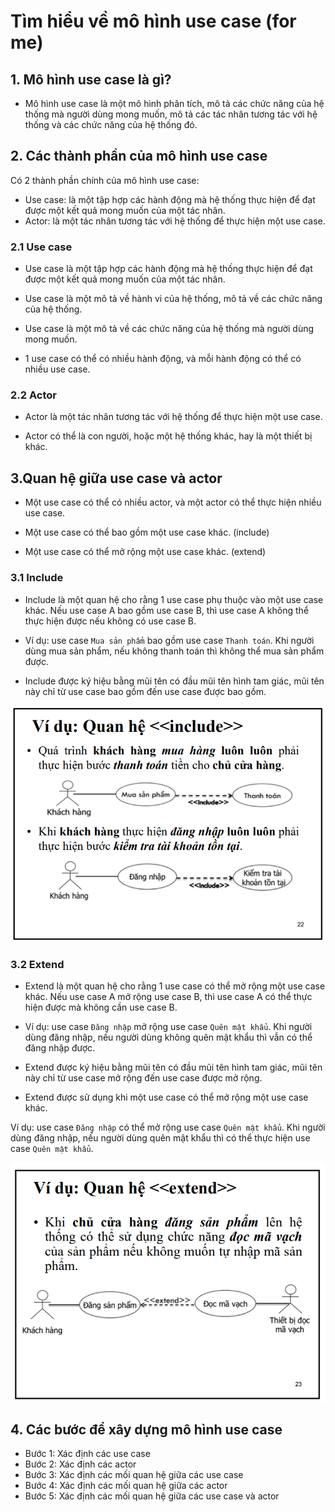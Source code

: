 # Tìm hiểu về mô hình use case (for me)

## 1. Mô hình use case là gì?

- Mô hình use case là một mô hình phân tích, mô tả các chức năng của hệ thống mà người dùng mong muốn, mô tả các tác nhân tương tác với hệ thống và các chức năng của hệ thống đó.

## 2. Các thành phần của mô hình use case

Có 2 thành phần chính của mô hình use case:

- Use case: là một tập hợp các hành động mà hệ thống thực hiện để đạt được một kết quả mong muốn của một tác nhân.
- Actor: là một tác nhân tương tác với hệ thống để thực hiện một use case.

### 2.1 Use case

- Use case là một tập hợp các hành động mà hệ thống thực hiện để đạt được một kết quả mong muốn của một tác nhân.

- Use case là một mô tả về hành vi của hệ thống, mô tả về các chức năng của hệ thống.

- Use case là một mô tả về các chức năng của hệ thống mà người dùng mong muốn.

- 1 use case có thể có nhiều hành động, và mỗi hành động có thể có nhiều use case.

### 2.2 Actor

- Actor là một tác nhân tương tác với hệ thống để thực hiện một use case.

- Actor có thể là con người, hoặc một hệ thống khác, hay là một thiết bị khác.

## 3.Quan hệ giữa use case và actor

- Một use case có thể có nhiều actor, và một actor có thể thực hiện nhiều use case.

- Một use case có thể bao gồm một use case khác. (include)

- Một use case có thể mở rộng một use case khác. (extend)

### 3.1 Include

- Include là một quan hệ cho rằng 1 use case phụ thuộc vào một use case khác. Nếu use case A bao gồm use case B, thì use case A không thể thực hiện được nếu không có use case B.

- Ví dụ: use case `Mua sản phẩm` bao gồm use case `Thanh toán`. Khi người dùng mua sản phẩm, nếu không thanh toán thì không thể mua sản phẩm được.

- Include được ký hiệu bằng mũi tên có đầu mũi tên hình tam giác, mũi tên này chỉ từ use case bao gồm đến use case được bao gồm.

![image](public/usecase_include.png)

### 3.2 Extend

- Extend là một quan hệ cho rằng 1 use case có thể mở rộng một use case khác. Nếu use case A mở rộng use case B, thì use case A có thể thực hiện được mà không cần use case B.

- Ví dụ: use case `Đăng nhập` mở rộng use case `Quên mật khẩu`. Khi người dùng đăng nhập, nếu người dùng không quên mật khẩu thì vẫn có thể đăng nhập được.

- Extend được ký hiệu bằng mũi tên có đầu mũi tên hình tam giác, mũi tên này chỉ từ use case mở rộng đến use case được mở rộng.

- Extend được sử dụng khi một use case có thể mở rộng một use case khác.

Ví dụ: use case `Đăng nhập` có thể mở rộng use case `Quên mật khẩu`. Khi người dùng đăng nhập, nếu người dùng quên mật khẩu thì có thể thực hiện use case `Quên mật khẩu`.

![image](public/usecase_extend.png)

## 4. Các bước để xây dựng mô hình use case

- Bước 1: Xác định các use case
- Bước 2: Xác định các actor
- Bước 3: Xác định các mối quan hệ giữa các use case
- Bước 4: Xác định các mối quan hệ giữa các actor
- Bước 5: Xác định các mối quan hệ giữa các use case và actor
